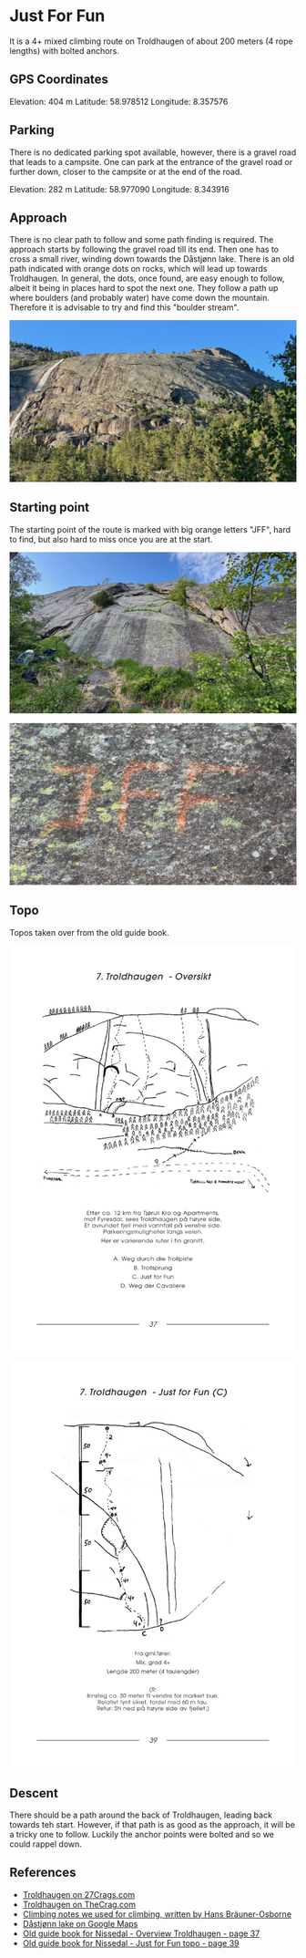 # Just For Fun

It is a 4+ mixed climbing route on Troldhaugen of about 200 meters (4 rope lengths) with bolted anchors.

## GPS Coordinates

Elevation: 404 m
Latitude: 58.978512
Longitude: 8.357576

## Parking

There is no dedicated parking spot available, however, there is a gravel road that leads to a campsite. One can park at the entrance of the gravel road or further down, closer to the campsite or at the end of the road.

Elevation: 282 m
Latitude: 58.977090
Longitude: 8.343916

## Approach

There is no clear path to follow and some path finding is required. The approach starts by following the gravel road till its end. Then one has to cross a small river, winding down towards the Dåstjønn lake. There is an old path indicated with orange dots on rocks, which will lead up towards Troldhaugen. In general, the dots, once found, are easy enough to follow, albeit it being in places hard to spot the next one. They follow a path up where boulders (and probably water) have come down the mountain. Therefore it is advisable to try and find this "boulder stream".

![Image showing Troldhaugen](../images/Troldhaugen.jpg)

## Starting point

The starting point of the route is marked with big orange letters "JFF", hard to find, but also hard to miss once you are at the start.

![Image showing the start of the route](../images/JustForFun-Start.jpg)

![Image showing the markings of the start of the route](../images/JustForFun-Marking.jpg)

## Topo

Topos taken over from the old guide book.

![Troldhaugen overview topo](../images/Troldhaugen-Topo.jpg)

![Just for Fun topo](../images/JustForFun-Topo.jpg)

## Descent

There should be a path around the back of Troldhaugen, leading back towards teh start. However, if that path is as good as the approach, it will be a tricky one to follow. Luckily the anchor points were bolted and so we could rappel down.

## References

- [Troldhaugen on 27Crags.com](https://27crags.com/crags/troldhaugen)
- [Troldhaugen on TheCrag.com](https://www.thecrag.com/en/climbing/norway/eastern-norway/area/320921535)
- [Climbing notes we used for climbing, written by Hans Bräuner-Osborne](https://www.climb.dk/Nissedalen1.html)
- [Dåstjønn lake on Google Maps](https://www.google.com/maps/place/Ron+bru/@58.9792585,8.3147756,15z)
- [Old guide book for Nissedal - Overview Troldhaugen - page 37](https://www.yumpu.com/no/document/read/8721842/frer-nissedal-osi-fjell/36)
- [Old guide book for Nissedal - Just for Fun topo - page 39](https://www.yumpu.com/no/document/read/8721842/frer-nissedal-osi-fjell/39)